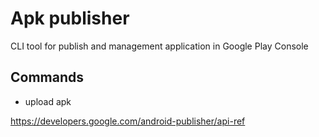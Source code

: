 # Apk publisher
CLI tool for publish and management application in Google Play Console

## Commands
- upload apk

https://developers.google.com/android-publisher/api-ref
